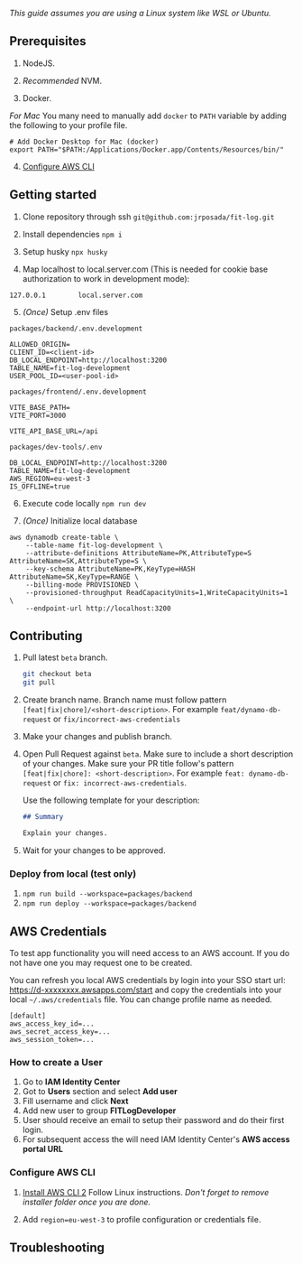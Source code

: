 _This guide assumes you are using a Linux system like WSL or Ubuntu._

## Prerequisites

1. NodeJS.

2. _Recommended_ NVM.

3. Docker.

_For Mac_ You many need to manually add `docker` to `PATH` variable by adding the following to your profile file.

```
# Add Docker Desktop for Mac (docker)
export PATH="$PATH:/Applications/Docker.app/Contents/Resources/bin/"
```

4. [Configure AWS CLI](#configure-aws-cli)

## Getting started

1.  Clone repository through ssh `git@github.com:jrposada/fit-log.git`

2.  Install dependencies `npm i`

3.  Setup husky `npx husky`

4. Map localhost to local.server.com (This is needed for cookie base authorization to work in development mode):

```
127.0.0.1        local.server.com
```

5. _(Once)_ Setup .env files

`packages/backend/.env.development`
```
ALLOWED_ORIGIN=
CLIENT_ID=<client-id>
DB_LOCAL_ENDPOINT=http://localhost:3200
TABLE_NAME=fit-log-development
USER_POOL_ID=<user-pool-id>
```

`packages/frontend/.env.development`
```
VITE_BASE_PATH=
VITE_PORT=3000

VITE_API_BASE_URL=/api
```

`packages/dev-tools/.env`
```
DB_LOCAL_ENDPOINT=http://localhost:3200
TABLE_NAME=fit-log-development
AWS_REGION=eu-west-3
IS_OFFLINE=true
```

6.  Execute code locally `npm run dev`

7. _(Once)_ Initialize local database

```
aws dynamodb create-table \
    --table-name fit-log-development \
    --attribute-definitions AttributeName=PK,AttributeType=S AttributeName=SK,AttributeType=S \
    --key-schema AttributeName=PK,KeyType=HASH AttributeName=SK,KeyType=RANGE \
    --billing-mode PROVISIONED \
    --provisioned-throughput ReadCapacityUnits=1,WriteCapacityUnits=1 \
    --endpoint-url http://localhost:3200
```

## Contributing

1. Pull latest `beta` branch.

   ```bash
   git checkout beta
   git pull
   ```

2. Create branch name. Branch name must follow pattern `[feat|fix|chore]/<short-description>`. For example `feat/dynamo-db-request` or `fix/incorrect-aws-credentials`

3. Make your changes and publish branch.

4. Open Pull Request against `beta`. Make sure to include a short description of your changes. Make sure your PR title follow's pattern `[feat|fix|chore]: <short-description>`. For example `feat: dynamo-db-request` or `fix: incorrect-aws-credentials`.

   Use the following template for your description:

   ```markdown
   ## Summary

   Explain your changes.
   ```

5. Wait for your changes to be approved.

### Deploy from local (test only)

1. `npm run build --workspace=packages/backend`
2. `npm run deploy --workspace=packages/backend`

## AWS Credentials

To test app functionality you will need access to an AWS account. If you do not have one you may request one to be created.

You can refresh you local AWS credentials by login into your SSO start url: https://d-xxxxxxxx.awsapps.com/start and copy the credentials into your local `~/.aws/credentials` file. You can change profile name as needed.

```
[default]
aws_access_key_id=...
aws_secret_access_key=...
aws_session_token=...
```

### How to create a User

1. Go to **IAM Identity Center**
2. Got to **Users** section and select **Add user**
3. Fill username and click **Next**
4. Add new user to group **FITLogDeveloper**
5. User should receive an email to setup their password and do their first login.
6. For subsequent access the will need IAM Identity Center's **AWS access portal URL**

### Configure AWS CLI

1. [Install AWS CLI 2](https://docs.aws.amazon.com/cli/latest/userguide/getting-started-install.html) Follow Linux instructions. _Don't forget to remove installer folder once you are done._

2. Add `region=eu-west-3` to profile configuration or credentials file.

## Troubleshooting

